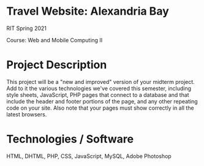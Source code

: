 # Travel Website: Alexandria Bay

RIT Spring 2021

Course: Web and Mobile Computing II

# Project Description

This project will be a "new and improved" version of your midterm project. Add to it the various
technologies we've covered this semester, including style sheets, JavaScript, PHP pages that
connect to a database and that include the header and footer portions of the page, and any
other repeating code on your site. Also note that your pages must show correctly in all the latest
browsers.

# Technologies / Software

HTML, DHTML, PHP, CSS, JavaScript, MySQL, Adobe Photoshop

